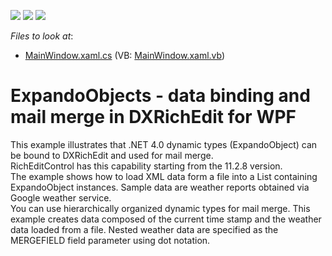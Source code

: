 <!-- default badges list -->
![](https://img.shields.io/endpoint?url=https://codecentral.devexpress.com/api/v1/VersionRange/128607392/21.1.5%2B)
[![](https://img.shields.io/badge/Open_in_DevExpress_Support_Center-FF7200?style=flat-square&logo=DevExpress&logoColor=white)](https://supportcenter.devexpress.com/ticket/details/E3758)
[![](https://img.shields.io/badge/📖_How_to_use_DevExpress_Examples-e9f6fc?style=flat-square)](https://docs.devexpress.com/GeneralInformation/403183)
<!-- default badges end -->
<!-- default file list -->
*Files to look at*:

* [MainWindow.xaml.cs](./CS/ExpandoObject_MailMerge/MainWindow.xaml.cs) (VB: [MainWindow.xaml.vb](./VB/ExpandoObject_MailMerge/MainWindow.xaml.vb))
<!-- default file list end -->
# ExpandoObjects - data binding and mail merge in DXRichEdit for WPF


<p>This example illustrates that .NET 4.0 dynamic types (ExpandoObject) can be bound to DXRichEdit and used for mail merge. <br />
RichEditControl has this capability starting from the 11.2.8 version. <br />
The example shows how to load XML data form a file into a List<dynamic> containing ExpandoObject instances. Sample data are weather reports obtained via Google weather service. <br />
You can use hierarchically organized dynamic types for mail merge. This example creates data composed of the current time stamp and the weather data loaded from a file. Nested weather data are specified as the MERGEFIELD field parameter using dot notation.</p><br />


<br/>


